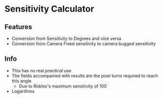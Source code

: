 # Sensitivity Calculator
## Features
* Conversion from Sensitivity to Degrees and vice versa
* Conversion from Camera Fixed sensitivity to camera bugged sensitivity
## Info
* This has no real _practical_ use
* The fields accompanied with results are the pixel turns required to reach this angle
  * Due to Roblox's maximum sensitivity of 100
* Logarithms
